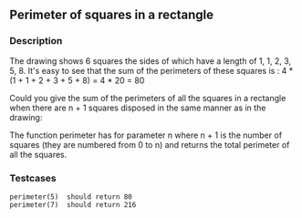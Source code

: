 ## Perimeter of squares in a rectangle

### Description 

The drawing shows 6 squares the sides of which have a length of 1, 1, 2, 3, 5, 8. It's easy to see that the sum of the perimeters of these squares is : 4 * (1 + 1 + 2 + 3 + 5 + 8) = 4 * 20 = 80

Could you give the sum of the perimeters of all the squares in a rectangle when there are n + 1 squares disposed in the same manner as in the drawing:


The function perimeter has for parameter n where n + 1 is the number of squares (they are numbered from 0 to n) and returns the total perimeter of all the squares.

### Testcases 

    perimeter(5)  should return 80
    perimeter(7)  should return 216